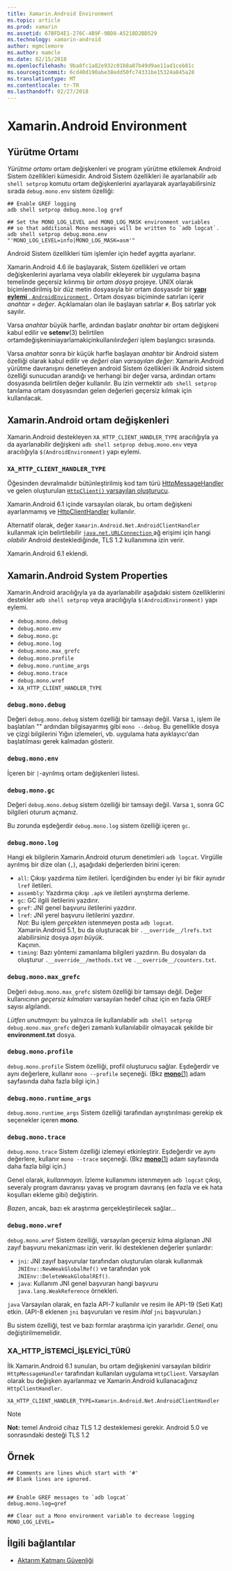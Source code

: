 ```yaml
---
title: Xamarin.Android Environment
ms.topic: article
ms.prod: xamarin
ms.assetid: 67BFD4E1-276C-4B9F-9BD8-A5218D2BD529
ms.technology: xamarin-android
author: mgmclemore
ms.author: mamcle
ms.date: 02/15/2018
ms.openlocfilehash: 9ba8fc1a82e932c01b8a07b49d9ae11ad1ceb81c
ms.sourcegitcommit: 6cd40d190abe38edd50fc74331be15324a845a28
ms.translationtype: MT
ms.contentlocale: tr-TR
ms.lasthandoff: 02/27/2018
---
```

# <a name="xamarinandroid-environment"></a>Xamarin.Android Environment

## <a name="execution-environment"></a>Yürütme Ortamı

*Yürütme ortamı* ortam değişkenleri ve program yürütme etkilemek Android Sistem özellikleri kümesidir. Android Sistem özellikleri ile ayarlanabilir `adb shell setprop` komutu ortam değişkenlerini ayarlayarak ayarlayabilirsiniz sırada `debug.mono.env` sistem özelliği:

```shell
## Enable GREF logging
adb shell setprop debug.mono.log gref

## Set the MONO_LOG_LEVEL and MONO_LOG_MASK environment variables
## so that additional Mono messages will be written to `adb logcat`.
adb shell setprop debug.mono.env "'MONO_LOG_LEVEL=info|MONO_LOG_MASK=asm'"
```

Android Sistem özellikleri tüm işlemler için hedef aygıtta ayarlanır.

Xamarin.Android 4.6 ile başlayarak, Sistem özellikleri ve ortam değişkenlerini ayarlama veya olabilir ekleyerek bir uygulama başına temelinde geçersiz kılınmış bir *ortam dosya* projeye. UNIX olarak biçimlendirilmiş bir düz metin dosyasıyla bir ortam dosyasıdır bir [ **yapı eylemi** , `AndroidEnvironment` ](~/android/deploy-test/building-apps/build-process.md).
Ortam dosyası biçiminde satırları içerir *anahtar = değer*.
Açıklamaları olan ile başlayan satırlar `#`. Boş satırlar yok sayılır.

Varsa *anahtar* büyük harfle, ardından başlatır *anahtar* bir ortam değişkeni kabul edilir ve **setenv**(3) belirtilen ortamdeğişkeniniayarlamakiçinkullanılır*değeri* işlem başlangıcı sırasında.

Varsa *anahtar* sonra bir küçük harfle başlayan *anahtar* bir Android sistem özelliği olarak kabul edilir ve *değeri* olan *varsayılan değer*: Xamarin.Android yürütme davranışını denetleyen android Sistem özellikleri ilk Android sistem özelliği sunucudan arandığı ve herhangi bir değer varsa, ardından ortamı dosyasında belirtilen değer kullanılır. Bu izin vermektir `adb shell setprop` tanılama ortam dosyasından gelen değerleri geçersiz kılmak için kullanılacak.

## <a name="xamarinandroid-environment-variables"></a>Xamarin.Android ortam değişkenleri

Xamarin.Android destekleyen `XA_HTTP_CLIENT_HANDLER_TYPE` aracılığıyla ya da ayarlanabilir değişkeni `adb shell setprop debug.mono.env` veya aracılığıyla `$(AndroidEnvironment)` yapı eylemi.

<a name="XA_HTTP_CLIENT_HANDLER_TYPE" />

### `XA_HTTP_CLIENT_HANDLER_TYPE`

Öğesinden devralmalıdır bütünleştirilmiş kod tam türü [HttpMessageHandler](https://msdn.microsoft.com/en-us/library/system.net.http.httpmessagehandler(v=vs.118).aspx) ve gelen oluşturulan [ `HttpClient()` varsayılan oluşturucu](https://msdn.microsoft.com/en-us/library/hh138077(v=vs.118).aspx).

Xamarin.Android 6.1 içinde varsayılan olarak, bu ortam değişkeni ayarlanmamış ve [HttpClientHandler](https://msdn.microsoft.com/en-us/library/system.net.http.httpclienthandler(v=vs.118).aspx) kullanılır.

Alternatif olarak, değer `Xamarin.Android.Net.AndroidClientHandler` kullanmak için belirtilebilir [ `java.net.URLConnection` ](https://developer.xamarin.com/api/type/Java.Net.URLConnection/) ağ erişimi için hangi *olabilir* Android desteklediğinde, TLS 1.2 kullanımına izin verir.

Xamarin.Android 6.1 eklendi.

## <a name="xamarinandroid-system-properties"></a>Xamarin.Android System Properties

Xamarin.Android aracılığıyla ya da ayarlanabilir aşağıdaki sistem özelliklerini destekler `adb shell setprop` veya aracılığıyla `$(AndroidEnvironment)` yapı eylemi.

* `debug.mono.debug`
* `debug.mono.env`
* `debug.mono.gc`
* `debug.mono.log`
* `debug.mono.max_grefc`
* `debug.mono.profile`
* `debug.mono.runtime_args`
* `debug.mono.trace`
* `debug.mono.wref`
* `XA_HTTP_CLIENT_HANDLER_TYPE`

### `debug.mono.debug`

Değeri `debug.mono.debug` sistem özelliği bir tamsayı değil. Varsa `1`, işlem ile başlatılan "" ardından bilgisayarmış gibi `mono --debug`.
Bu genellikle dosya ve çizgi bilgilerini Yığın izlemeleri, vb. uygulama hata ayıklayıcı'dan başlatılması gerek kalmadan gösterir.

### `debug.mono.env`

İçeren bir `|`-ayrılmış ortam değişkenleri listesi.

### `debug.mono.gc`

Değeri `debug.mono.debug` sistem özelliği bir tamsayı değil.
Varsa `1`, sonra GC bilgileri oturum açmanız.

Bu zorunda eşdeğerdir `debug.mono.log` sistem özelliği içeren `gc`.

### `debug.mono.log`

Hangi ek bilgilerin Xamarin.Android oturum denetimleri `adb logcat`.
Virgülle ayrılmış bir dize olan (`,`), aşağıdaki değerlerden birini içeren:

* `all`: Çıkışı yazdırma *tüm* iletileri. İçerdiğinden bu ender iyi bir fikir aynıdır `lref` iletileri.
* `assembly`: Yazdırma çıkışı `.apk` ve iletileri ayrıştırma derleme.
* `gc`: GC ilgili iletilerini yazdırır.
* `gref`: JNI genel başvuru iletilerini yazdırır.
* `lref`: JNI yerel başvuru iletilerini yazdırır.  
    *Not*: Bu işlem *gerçekten* istenmeyen posta `adb logcat`.  
    Xamarin.Android 5.1, bu da oluşturacak bir `.__override__/lrefs.txt` alabilirsiniz dosya *aşırı büyük*.  
    Kaçının.
* `timing`: Bazı yöntemi zamanlama bilgileri yazdırın. Bu dosyaları da oluşturur `.__override__/methods.txt` ve `.__override__/counters.txt`.


### `debug.mono.max_grefc`

Değeri `debug.mono.max_grefc` sistem özelliği bir tamsayı değil.
Değer kullanıcının *geçersiz kılmaları* varsayılan hedef cihaz için en fazla GREF sayısı algılandı.

*Lütfen unutmayın:* bu yalnızca ile kullanılabilir `adb shell setprop
debug.mono.max_grefc` değeri zamanlı kullanılabilir olmayacak şekilde bir **environment.txt** dosya.

### `debug.mono.profile`

`debug.mono.profile` Sistem özelliği, profil oluşturucu sağlar.
Eşdeğerdir ve aynı değerlere, kullanır `mono --profile` seçeneği. (Bkz [ **mono**(1)](http://docs.go-mono.com/?link=man%3amono(1)) adam sayfasında daha fazla bilgi için.)

### `debug.mono.runtime_args`

`debug.mono.runtime_args` Sistem özelliği tarafından ayrıştırılması gerekip ek seçenekler içeren **mono**.

### `debug.mono.trace`

`debug.mono.trace` Sistem özelliği izlemeyi etkinleştirir.
Eşdeğerdir ve aynı değerlere, kullanır `mono --trace` seçeneği. (Bkz [ **mono**(1)](http://docs.go-mono.com/?link=man%3amono(1)) adam sayfasında daha fazla bilgi için.)

Genel olarak, *kullanmayın*. İzleme kullanımını istenmeyen `adb logcat` çıkışı, severaly program davranışı yavaş ve program davranış (en fazla ve ek hata koşulları ekleme gibi) değiştirin.

*Bazen*, ancak, bazı ek araştırma gerçekleştirilecek sağlar...

### `debug.mono.wref`

`debug.mono.wref` Sistem özelliği, varsayılan geçersiz kılma algılanan JNI zayıf başvuru mekanizması izin verir. İki desteklenen değerler şunlardır:

* `jni`: JNI zayıf başvurular tarafından oluşturulan olarak kullanmak `JNIEnv::NewWeakGlobalRef()` ve tarafından yok `JNIEnv::DeleteWeakGlobalREf()`.
* `java`: Kullanım JNI genel başvuran hangi başvuru `java.lang.WeakReference` örnekleri.

`java` Varsayılan olarak, en fazla API-7 kullanılır ve resim ile API-19 (Seti Kat) etkin. (API-8 eklenen `jni` başvuruları ve resim *ihlal* `jni` başvuruları.)

Bu sistem özelliği, test ve bazı formlar araştırma için yararlıdır.
*Genel*, onu değiştirilmemelidir.

### <a name="xahttpclienthandlertype"></a>XA\_HTTP\_İSTEMCİ\_İŞLEYİCİ\_TÜRÜ

İlk Xamarin.Android 6.1 sunulan, bu ortam değişkenini varsayılan bildirir `HttpMessageHandler` tarafından kullanılan uygulama `HttpClient`. Varsayılan olarak bu değişken ayarlanmaz ve Xamarin.Android kullanacağınız `HttpClientHandler`.

```shell
XA_HTTP_CLIENT_HANDLER_TYPE=Xamarin.Android.Net.AndroidClientHandler
```

> [!NOTE]
> **Not:** temel Android cihaz TLS 1.2 desteklemesi gerekir.
Android 5.0 ve sonrasındaki desteği TLS 1.2


## <a name="example"></a>Örnek

```shell
## Comments are lines which start with '#'
## Blank lines are ignored.


## Enable GREF messages to `adb logcat`
debug.mono.log=gref

## Clear out a Mono environment variable to decrease logging
MONO_LOG_LEVEL=
```



## <a name="related-links"></a>İlgili bağlantılar

- [Aktarım Katmanı Güvenliği](~/cross-platform/app-fundamentals/transport-layer-security.md)
